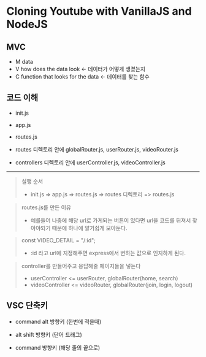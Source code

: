 # Cloning Youtube with VanillaJS and NodeJS

## MVC

* M data  
* V how does the data look <- 데이터가 어떻게 생겼는지  
* C function that looks for the data <- 데이터를 찾는 함수

## 코드 이해

- init.js

- app.js

- routes.js

- routes 디렉토리 안에 globalRouter.js, userRouter.js, videoRouter.js

- controllers 디렉토리 안에 userController.js, videoController.js
---
>실행 순서   
>* init.js => app.js => routes.js => routes 디렉토리 => routes.js

>routes.js를 만든 이유  
>* 예를들어 나중에 해당 url로 가게되는 버튼이 있다면 url을 코드를 뒤져서 찾아야되기 때문에 하나에 알기쉽게 모아둔다.

>const VIDEO_DETAIL = "/:id";  
>* :id 라고 url에 지정해주면 express에서 변하는 값으로 인지하게 된다.

>controller를 만들어주고 응답해줄 페이지들을 넣는다  
>* userController <= userRouter, globalRouter(home, search)  
>* videoController <= videoRouter, globalRouter(join, login, logout)

## VSC 단축키

- command alt 방향키 (한번에 적을때)

- alt shift 방향키 (단어 드래그)

- command 방향키 (해당 줄의 끝으로)
